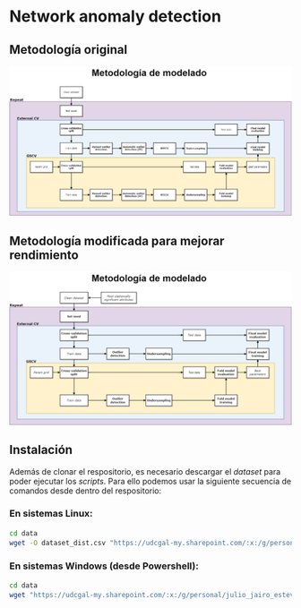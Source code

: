 # Network anomaly detection

## Metodología original

![figures/final_base_flux.png](figures/final_base_flux.png)

## Metodología modificada para mejorar rendimiento

![figures/final_flux_wmods.png](figures/final_flux_wmods.png)

## Instalación
Además de clonar el respositorio, es necesario descargar el _dataset_ para poder ejecutar los _scripts_. Para ello podemos usar la siguiente secuencia de comandos desde dentro del respositorio:

### En sistemas Linux:
```bash
cd data
wget -O dataset_dist.csv "https://udcgal-my.sharepoint.com/:x:/g/personal/julio_jairo_estevez_pereira_udc_es/EQWdSJToODxJhYe9gaWyV0MBWI19AxHXivB1y4-DrP4Myg?e=9fzMs6&download=1"
````
### En sistemas Windows (desde Powershell):
```bash
cd data
wget "https://udcgal-my.sharepoint.com/:x:/g/personal/julio_jairo_estevez_pereira_udc_es/EQWdSJToODxJhYe9gaWyV0MBWI19AxHXivB1y4-DrP4Myg?e=9fzMs6&download=1" -OutFile dataset_dist.csv
````
